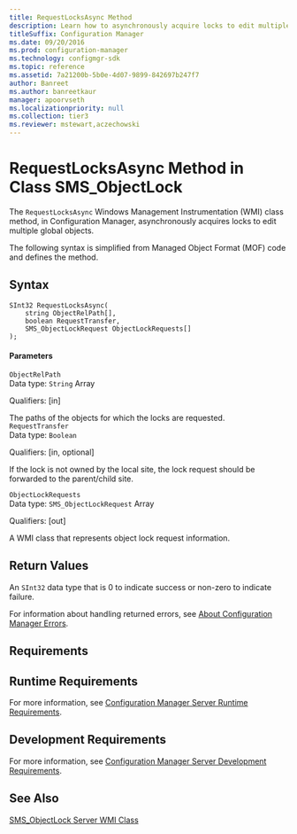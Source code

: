 ```yaml
---
title: RequestLocksAsync Method
description: Learn how to asynchronously acquire locks to edit multiple global objects using RequestLocksAsync class method in Configuration Manager.
titleSuffix: Configuration Manager
ms.date: 09/20/2016
ms.prod: configuration-manager
ms.technology: configmgr-sdk
ms.topic: reference
ms.assetid: 7a21200b-5b0e-4d07-9899-842697b247f7
author: Banreet
ms.author: banreetkaur
manager: apoorvseth
ms.localizationpriority: null
ms.collection: tier3
ms.reviewer: mstewart,aczechowski
---
```

# RequestLocksAsync Method in Class SMS_ObjectLock
The `RequestLocksAsync` Windows Management Instrumentation (WMI) class method, in Configuration Manager, asynchronously acquires locks to edit multiple global objects.  

 The following syntax is simplified from Managed Object Format (MOF) code and defines the method.  

## Syntax  

```  
SInt32 RequestLocksAsync(  
    string ObjectRelPath[],   
    boolean RequestTransfer,   
    SMS_ObjectLockRequest ObjectLockRequests[]   
);  
```  

#### Parameters  
 `ObjectRelPath`  
 Data type: `String` Array  

 Qualifiers: [in]  

 The paths of the objects for which the locks are requested.  
 `RequestTransfer`  
 Data type: `Boolean`  

 Qualifiers: [in, optional]  

 If the lock is not owned by the local site, the lock request should be forwarded to the parent/child site.  

 `ObjectLockRequests`  
 Data type: `SMS_ObjectLockRequest` Array  

 Qualifiers: [out]  

 A WMI class that represents object lock request information.  

## Return Values  
 An `SInt32` data type that is 0 to indicate success or non-zero to indicate failure.  

 For information about handling returned errors, see [About Configuration Manager Errors](../../../develop/core/understand/about-configuration-manager-errors.md).  

## Requirements  

## Runtime Requirements  
 For more information, see [Configuration Manager Server Runtime Requirements](../../../develop/core/reqs/server-runtime-requirements.md).  

## Development Requirements  
 For more information, see [Configuration Manager Server Development Requirements](../../../develop/core/reqs/server-development-requirements.md).  

## See Also  
 [SMS_ObjectLock Server WMI Class](../../../develop/reference/misc/sms_objectlock-server-wmi-class.md)
